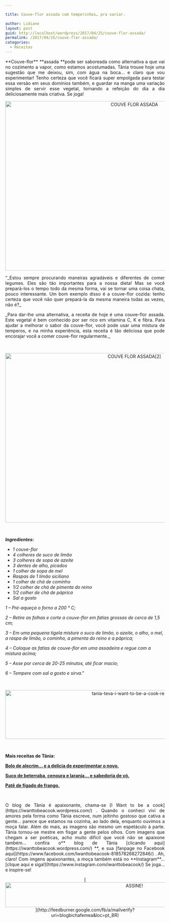```yaml
---

title: Couve-flor assada com temperinhos… pra variar.

author: Lidiane
layout: post
guid: http://localhost/wordpress/2017/04/25/couve-flor-assada/
permalink: /2017/04/25/couve-flor-assada/
categories:
  - Receitas
---
```

<p align="justify">
  **Couve-flor** **assada **pode ser saboreada como alternativa a que vai no cozimento a vapor, como estamos acostumadas. Tânia trouxe hoje uma sugestão que me deixou, sim, com água na boca… e claro que vou experimentar! Tenho certeza que você ficará super empolgada para testar essa versão em seus domínios também, e guardar na manga uma variação simples de servir esse vegetal, tornando a refeição do dia a dia deliciosamente mais criativa. Se joga!
</p>

<p align="center">
  <img class="alignnone size-full wp-image-13743" src="http://www.trololodemulher.com.br/blog/wp-content/uploads/2017/04/COUVE-FLOR-ASSADA.jpg" alt="COUVE FLOR ASSADA" width="800" height="534" />
</p>

<p align="justify">
  “_Estou sempre procurando maneiras agradáveis e diferentes de comer legumes. Eles são tão importantes para a nossa dieta! Mas se você prepará-los o tempo todo da mesma forma, vai se tornar uma coisa chata, pouco interessante. Um bom exemplo disso é a couve-flor cozida: tenho certeza que você não quer prepará-la da mesma maneira todas as vezes, não é?_
</p>

<p align="justify">
  _Para dar-lhe uma alternativa, a receita de hoje é uma couve-flor assada. Este vegetal é bem conhecido por ser rico em vitamina C, K e fibra. Para ajudar a melhorar o sabor da couve-flor, você pode usar uma mistura de temperos, e na minha experiência, esta receita é tão deliciosa que pode encorajar você a comer couve-flor regularmente._
</p>

&nbsp;

<p align="center">
  <img class="alignnone size-full wp-image-13746" src="http://www.trololodemulher.com.br/blog/wp-content/uploads/2017/04/COUVE-FLOR-ASSADA2.jpg" alt="COUVE FLOR ASSADA[2]" width="800" height="534" />
</p>

&nbsp;

**_Ingredientes:_**

  * _1 couve-flor_ 
  * _4 colheres de suco de limão_ 
  * _3 colheres de sopa de azeite_ 
  * _3 dentes de alho, picados_ 
  * _1 colher de sopa de mel_ 
  * _Raspas de 1 limão siciliano_ 
  * _1 colher de chá de cominho_ 
  * _1/2 colher de chá de pimenta do reino_ 
  * _1/2 colher de chá de páprica_ 
  * _Sal a gosto_

_1 – Pré-aqueça o forno a 200 ° C;_

_2 – Retire as folhas e corte a couve-flor em fatias grossas de cerca de 1,5 cm;_

_3 – Em uma pequena tigela misture o suco de limão, o azeite, o alho, o mel, a raspa de limão, o cominho, a pimenta do reino e a páprica;_

_4 – Coloque as fatias de couve-flor em uma assadeira e regue com a mistura acima;_

_5 – Asse por cerca de 20-25 minutos, até ficar macio;_

_6 – Tempere com sal a gosto e sirva_.”

&nbsp;

<p align="center">
  <img class="alignnone size-full wp-image-13037" src="http://www.trololodemulher.com.br/blog/wp-content/uploads/2016/10/TANIA-TEVA-I-WANT-TO-BE-A-COOK-RECEITAS.jpg" alt="tania-teva-i-want-to-be-a-cook-receitas" width="800" height="154" />
</p>

&nbsp;

**Mais receitas de Tânia:**

[**Bolo de alecrim… e a delícia de experimentar o novo.**](http://www.trololodemulher.com.br/2017/04/18/bolo-de-alecrim/) 

[**Suco de beterraba, cenoura e laranja… e sabedoria de vó.**](http://www.trololodemulher.com.br/2017/04/11/suco-de-beterraba/) 

[**Patê de fígado de frango.**](http://www.trololodemulher.com.br/2017/03/28/pate-de-figado-de-frango/) 

&nbsp;

<p align="justify">
  O blog de Tânia é apaixonante, chama-se [I Want to be a cook](https://iwanttobeacook.wordpress.com/) . Quando o conheci vivi de amores pela forma como Tânia escreve, num jeitinho gostoso que cativa a gente… parece que estamos na cozinha, ao lado dela, enquanto ouvimos a moça falar. Além do mais, as imagens são mesmo um espetáculo à parte. Tânia tornou-se mestre em fisgar a gente pelos olhos. Com imagens que chegam a ser poéticas, acho muito difícil que você não se apaixone também… confira o** blog de Tânia [clicando aqui](https://iwanttobeacook.wordpress.com/) **, e sua [fanpage no Facebook aqui](https://www.facebook.com/Iwanttobeacook-818578268272846/) . Ah, claro! Com imgens apaixonantes, a moça também está no **Instagram**… [clique aqui e siga!](https://www.instagram.com/iwanttobeacook/)  Se joga… e inspire-se!
</p>

<p align="center">
  [<img class="alignnone size-full wp-image-10439" src="http://www.trololodemulher.com.br/blog/wp-content/uploads/2014/09/ASSINE.png" alt="ASSINE!" width="800" height="78" />](http://feedburner.google.com/fb/a/mailverify?uri=blogbichafemea&loc=pt_BR) 
</p>

<p align="justify">